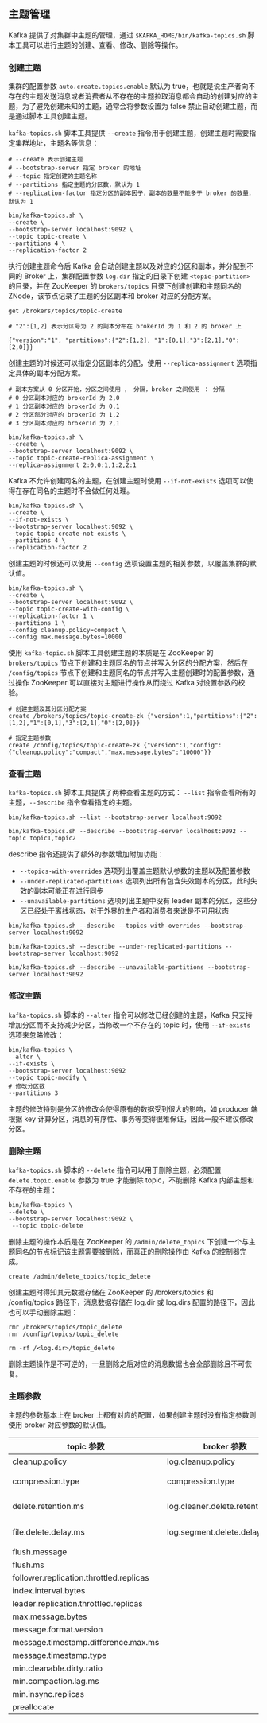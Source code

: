## 主题管理

Kafka 提供了对集群中主题的管理，通过 `$KAFKA_HOME/bin/kafka-topics.sh` 脚本工具可以进行主题的创建、查看、修改、删除等操作。

### 创建主题

集群的配置参数 `auto.create.topics.enable` 默认为 true，也就是说生产者向不存在的主题发送消息或者消费者从不存在的主题拉取消息都会自动的创建对应的主题，为了避免创建未知的主题，通常会将参数设置为 false 禁止自动创建主题，而是通过脚本工具创建主题。

`kafka-topics.sh` 脚本工具提供 `--create` 指令用于创建主题，创建主题时需要指定集群地址，主题名等信息：
```shell
# --create 表示创建主题
# --bootstrap-server 指定 broker 的地址
# --topic 指定创建的主题名称
# --partitions 指定主题的分区数，默认为 1
# --replication-factor 指定分区的副本因子，副本的数量不能多于 broker 的数量，默认为 1

bin/kafka-topics.sh \
--create \
--bootstrap-server localhost:9092 \
--topic topic-create \
--partitions 4 \
--replication-factor 2
```
执行创建主题命令后 Kafka 会自动创建主题以及对应的分区和副本，并分配到不同的 Broker 上，集群配置参数 `log.dir` 指定的目录下创建 `<topic-partition>` 的目录，并在 ZooKeeper 的 `brokers/topics` 目录下创建创建和主题同名的 ZNode，该节点记录了主题的分区副本和 broker 对应的分配方案。
```shell
get /brokers/topics/topic-create

# "2":[1,2] 表示分区号为 2 的副本分布在 brokerId 为 1 和 2 的 broker 上

{"version":"1", "partitions":{"2":[1,2], "1":[0,1],"3":[2,1],"0":[2,0]}}
```
创建主题的时候还可以指定分区副本的分配，使用 `--replica-assignment` 选项指定具体的副本分配方案。
```shell
# 副本方案从 0 分区开始，分区之间使用 ， 分隔，broker 之间使用 ： 分隔
# 0 分区副本对应的 brokerId 为 2,0
# 1 分区副本对应的 brokerId 为 0,1
# 2 分区部分对应的 brokerId 为 1,2
# 3 分区副本对应的 brokerId 为 2,1

bin/kafka-topics.sh \
--create \
--bootstrap-server localhost:9092 \
--topic topic-create-replica-assignment \
--replica-assignment 2:0,0:1,1:2,2:1
```
Kafka 不允许创建同名的主题，在创建主题时使用 `--if-not-exists` 选项可以使得在存在同名的主题时不会做任何处理。
```shell
bin/kafka-topics.sh \
--create \
--if-not-exists \
--bootstrap-server localhost:9092 \
--topic topic-create-not-exists \
--partitions 4 \
--replication-factor 2
```
创建主题的时候还可以使用 `--config` 选项设置主题的相关参数，以覆盖集群的默认值。
```shell
bin/kafka-topics.sh \
--create \
--bootstrap-server localhost:9092 \
--topic topic-create-with-config \
--replication-factor 1 \
--partitions 1 \
--config cleanup.policy=compact \
--config max.message.bytes=10000
```
使用 `kafka-topic.sh` 脚本工具创建主题的本质是在 ZooKeeper 的 `brokers/topics` 节点下创建和主题同名的节点并写入分区的分配方案，然后在 `/config/topics` 节点下创建和主题同名的节点并写入主题创建时的配置参数，通过操作 ZooKeeper 可以直接对主题进行操作从而绕过 Kafka 对设置参数的校验。
```shell
# 创建主题及其分区分配方案
create /brokers/topics/topic-create-zk {"version":1,"partitions":{"2":[1,2],"1":[0,1],"3":[2,1],"0":[2,0]}}

# 指定主题参数
create /config/topics/topic-create-zk {"version":1,"config":{"cleanup.policy":"compact","max.message.bytes":"10000"}}
```
### 查看主题

`kafka-topics.sh` 脚本工具提供了两种查看主题的方式： `--list` 指令查看所有的主题，`--describe` 指令查看指定的主题。
```shell
bin/kafka-topics.sh --list --bootstrap-server localhost:9092 

bin/kafka-topics.sh --describe --bootstrap-server localhost:9092 --topic topic1,topic2
```
describe 指令还提供了额外的参数增加附加功能：
- `--topics-with-overrides` 选项列出覆盖主题默认参数的主题以及配置参数
- `--under-replicated-partitions` 选项列出所有包含失效副本的分区，此时失效的副本可能正在进行同步
- `--unavailable-partitions` 选项列出主题中没有 leader 副本的分区，这些分区已经处于离线状态，对于外界的生产者和消费者来说是不可用状态
```shell
bin/kafka-topics.sh --describe --topics-with-overrides --bootstrap-server localhost:9092 

bin/kafka-topics.sh --describe --under-replicated-partitions --bootstrap-server localhost:9092

bin/kafka-topics.sh --describe --unavailable-partitions --bootstrap-server localhost:9092
```
### 修改主题
`kafka-topics.sh` 脚本的 `--alter` 指令可以修改已经创建的主题，Kafka 只支持增加分区而不支持减少分区，当修改一个不存在的 topic 时，使用 `--if-exists` 选项来忽略修改：
```shell
bin/kafka-topics \
--alter \
--if-exists \
--bootstrap-server localhost:9092 
--topic topic-modify \
# 修改分区数
--partitions 3
```
主题的修改特别是分区的修改会使得原有的数据受到很大的影响，如 producer 端根据 key 计算分区，消息的有序性、事务等变得很难保证，因此一般不建议修改分区。
### 删除主题
```kafka-topics.sh``` 脚本的 `--delete` 指令可以用于删除主题，必须配置 ```delete.topic.enable``` 参数为 true 才能删除 topic，不能删除 Kafka 内部主题和不存在的主题：
```shell
bin/kafka-topics \
--delete \
--bootstrap-server localhost:9092 \
 --topic topic-delete
```
删除主题的操作本质是在 ZooKeeper 的 `/admin/delete_topics` 下创建一个与主题同名的节点标记该主题需要被删除，而真正的删除操作由 Kafka 的控制器完成。
```shell
create /admin/delete_topics/topic_delete
```
创建主题时得知其元数据存储在 ZooKeeper 的 /brokers/topics 和 /config/topics 路径下，消息数据存储在 log.dir 或 log.dirs 配置的路径下，因此也可以手动删除主题：
```shell
rmr /brokers/topics/topic_delete
rmr /config/topics/topic_delete

rm -rf /<log.dir>/topic_delete
```
删除主题操作是不可逆的，一旦删除之后对应的消息数据也会全部删除且不可恢复。

### 主题参数

主题的参数基本上在 broker 上都有对应的配置，如果创建主题时没有指定参数则使用 broker 对应参数的默认值。

|topic 参数|broker 参数|默认值|含义|
|-|-|-|-|
|cleanup.policy|log.cleanup.policy|delete|日志压缩策略，可选 delete 和 compact|
|compression.type|compression.type|producer|消息压缩类型，可选 producer,uncompressed,snappy,lz4,gzip|
|delete.retention.ms|log.cleaner.delete.retention.ms|86400000(1天)|被标识为删除的数据保留的时间|
|file.delete.delay.ms|log.segment.delete.delay.ms|60000(1 分钟)|清理文件之前等待的时间|
|flush.message||||
|flush.ms||||
|follower.replication.throttled.replicas||||
|index.interval.bytes||||
|leader.replication.throttled.replicas||||
|max.message.bytes||||
|message.format.version||||
|message.timestamp.difference.max.ms||||
|message.timestamp.type||||
|min.cleanable.dirty.ratio||||
|min.compaction.lag.ms||||
|min.insync.replicas||||
|preallocate||||